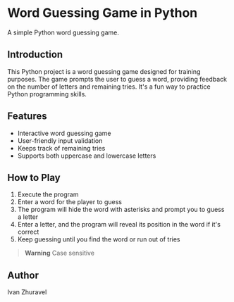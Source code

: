# Word Guessing Game in Python

A simple Python word guessing game.

## Introduction
This Python project is a word guessing game designed for training purposes. The game prompts the user to guess a word, providing feedback on the number of letters and remaining tries. It's a fun way to practice Python programming skills.

## Features
<ul>
  <li>Interactive word guessing game</li>
  <li>User-friendly input validation</li>
  <li>Keeps track of remaining tries</li>
  <li>Supports both uppercase and lowercase letters</li>
</ul>

## How to Play
<ol>
  <li>Execute the program</li>
  <li>Enter a word for the player to guess</li>
  <li>The program will hide the word with asterisks and prompt you to guess a letter</li>
  <li>Enter a letter, and the program will reveal its position in the word if it's correct</li>
  <li>Keep guessing until you find the word or run out of tries</li>
</ol>

> **Warning**
Case sensitive

## Author
  Ivan Zhuravel
